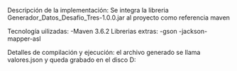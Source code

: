 Descripción de la implementación:
Se integra la libreria Generador_Datos_Desafio_Tres-1.0.0.jar al proyecto como referencia maven

Tecnología uilizadas:
	-Maven 3.6.2
Librerias extras:
	-gson
	-jackson-mapper-asl

Detalles de compilación y ejecución:
el archivo generado se llama valores.json y queda grabado en el disco D:
